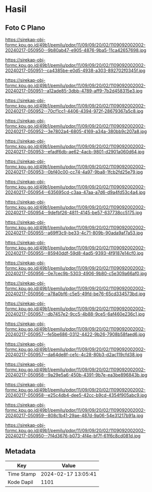 # Hasil

## Foto C Plano

https://sirekap-obj-formc.kpu.go.id/49b1/pemilu/pdpr/11/09/09/20/02/1109092002002-20240217-050950--9b80ab47-e905-4876-9ba5-11ca42657698.jpg

https://sirekap-obj-formc.kpu.go.id/49b1/pemilu/pdpr/11/09/09/20/02/1109092002002-20240217-050951--ca4385be-e0d5-4938-a303-892702f0345f.jpg

https://sirekap-obj-formc.kpu.go.id/49b1/pemilu/pdpr/11/09/09/20/02/1109092002002-20240217-050951--a12ade85-3dbb-4789-aff9-7b2d458315e3.jpg

https://sirekap-obj-formc.kpu.go.id/49b1/pemilu/pdpr/11/09/09/20/02/1109092002002-20240217-050952--70cf1cc1-4406-4394-972f-28679367a5c8.jpg

https://sirekap-obj-formc.kpu.go.id/49b1/pemilu/pdpr/11/09/09/20/02/1109092002002-20240217-050952--3e7802a4-6805-4169-a34a-380bb9c207a8.jpg

https://sirekap-obj-formc.kpu.go.id/49b1/pemilu/pdpr/11/09/09/20/02/1109092002002-20240217-050953--efadf6db-ae62-4acb-9801-d2901a060d64.jpg

https://sirekap-obj-formc.kpu.go.id/49b1/pemilu/pdpr/11/09/09/20/02/1109092002002-20240217-050953--0bf40c00-cc74-4a97-9ba8-1fcb2fd25e79.jpg

https://sirekap-obj-formc.kpu.go.id/49b1/pemilu/pdpr/11/09/09/20/02/1109092002002-20240217-050954--635695cd-c3aa-47aa-a7d6-d9a4fd53c4a4.jpg

https://sirekap-obj-formc.kpu.go.id/49b1/pemilu/pdpr/11/09/09/20/02/1109092002002-20240217-050954--9defbf26-4811-4145-be57-637738cc5175.jpg

https://sirekap-obj-formc.kpu.go.id/49b1/pemilu/pdpr/11/09/09/20/02/1109092002002-20240217-050955--a69ff3c9-be33-4c71-809b-90ada9af7a53.jpg

https://sirekap-obj-formc.kpu.go.id/49b1/pemilu/pdpr/11/09/09/20/02/1109092002002-20240217-050955--85940ddf-59d8-4ad5-9393-4f9187e14cf0.jpg

https://sirekap-obj-formc.kpu.go.id/49b1/pemilu/pdpr/11/09/09/20/02/1109092002002-20240217-050956--0e7cec9b-5303-4906-9b80-c5e309a66af0.jpg

https://sirekap-obj-formc.kpu.go.id/49b1/pemilu/pdpr/11/09/09/20/02/1109092002002-20240217-050956--a78a0bf6-c5e5-49fd-be76-65cd334573bd.jpg

https://sirekap-obj-formc.kpu.go.id/49b1/pemilu/pdpr/11/09/09/20/02/1109092002002-20240217-050957--db7457e2-9cc5-4b88-9ce5-6af460e236c1.jpg

https://sirekap-obj-formc.kpu.go.id/49b1/pemilu/pdpr/11/09/09/20/02/1109092002002-20240217-050957--fe5be686-0312-4422-9b26-7908b58faed6.jpg

https://sirekap-obj-formc.kpu.go.id/49b1/pemilu/pdpr/11/09/09/20/02/1109092002002-20240217-050957--da64de8f-ce1c-4c28-80b3-d2ac119cfd38.jpg

https://sirekap-obj-formc.kpu.go.id/49b1/pemilu/pdpr/11/09/09/20/02/1109092002002-20240217-050958--9a29e5a6-450b-4391-9b7e-ea3be896843b.jpg

https://sirekap-obj-formc.kpu.go.id/49b1/pemilu/pdpr/11/09/09/20/02/1109092002002-20240217-050958--e25c4db4-dee5-42cc-b9cd-4354f905abc9.jpg

https://sirekap-obj-formc.kpu.go.id/49b1/pemilu/pdpr/11/09/09/20/02/1109092002002-20240217-050959--808c1b41-29ae-487d-9a06-54e31217b91a.jpg

https://sirekap-obj-formc.kpu.go.id/49b1/pemilu/pdpr/11/09/09/20/02/1109092002002-20240217-050950--7f4d3676-b073-4f4e-bf7f-61f6c8cd081d.jpg


## Metadata

| Key        | Value               |
| ---------- | ------------------- |
| Time Stamp | 2024-02-17 13:05:41 |
| Kode Dapil | 1101                |



